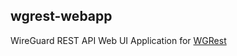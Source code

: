 wgrest-webapp
---

WireGuard REST API Web UI Application for [WGRest](https://github.com/suquant/wgrest) 


